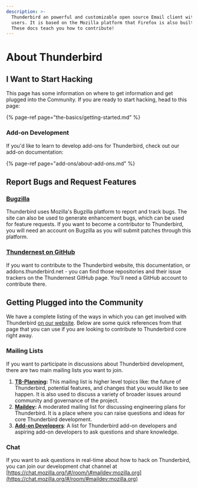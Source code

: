 ```yaml
---
description: >-
  Thunderbird an powerful and customizable open source Email client with lots of
  users. It is based on the Mozilla platform that Firefox is also built on.
  These docs teach you how to contribute!
---
```


# About Thunderbird

## I Want to Start Hacking

This page has some information on where to get information and get plugged into the Community. If you are ready to start hacking, head to this page:

{% page-ref page="the-basics/getting-started.md" %}

### Add-on Development

If you'd like to learn to develop add-ons for Thunderbird, check out our add-on documentation:

{% page-ref page="add-ons/about-add-ons.md" %}

## Report Bugs and Request Features

### [Bugzilla](https://bugzilla.mozilla.org)

Thunderbird uses Mozilla's Bugzilla platform to report and track bugs. The site can also be used to generate enhancement bugs, which can be used for feature requests. If you want to become a contributor to Thunderbird, you will need an account on Bugzilla as you will submit patches through this platform.

### [Thundernest on GitHub](https://github.com/thundernest)

If you want to contribute to the Thunderbird website, this documentation, or addons.thunderbird.net - you can find those repositories and their issue trackers on the Thundernest GitHub page. You'll need a GitHub account to contribute there.

## Getting Plugged into the Community

We have a complete listing of the ways in which you can get involved with Thunderbird [on our website](https://thunderbird.net/get-involved). Below are some quick references from that page that you can use if you are looking to contribute to Thunderbird core right away.

### Mailing Lists

If you want to participate in discussions about Thunderbird development, there are two main mailing lists you want to join.

1. [**TB-Planning**](https://wiki.mozilla.org/Thunderbird/tb-planning)**:** This mailing list is higher level topics like: the future of Thunderbird, potential features, and changes that you would like to see happen. It is also used to discuss a variety of broader issues around community and governance of the project.
2. [**Maildev**](http://lists.thunderbird.net/mailman/listinfo/maildev_lists.thunderbird.net)**:** A moderated mailing list for discussing engineering plans for Thunderbird. It is a place where you can raise questions and ideas for core Thunderbird development.
3. [**Add-on Developers**](https://thunderbird.topicbox.com/groups/addons): A list for Thunderbird add-on developers and aspiring add-on developers to ask questions and share knowledge.

### Chat

If you want to ask questions in real-time about how to hack on Thunderbird, you can join our development chat channel at [https://chat.mozilla.org/\#/room/\#maildev:mozilla.org](https://chat.mozilla.org/#/room/#maildev:mozilla.org)


